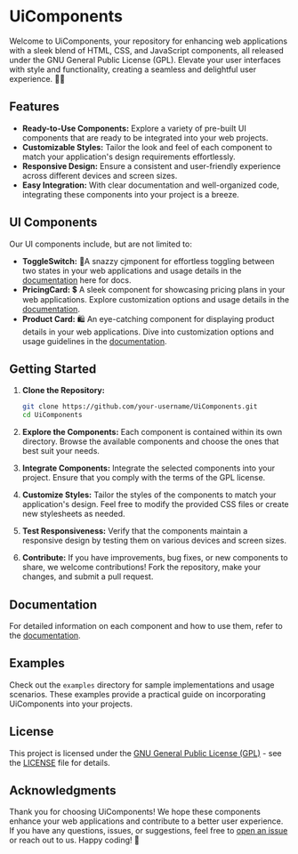 # UiComponents

Welcome to UiComponents, your repository for enhancing web applications with a sleek blend of HTML, CSS, and JavaScript components, all released under the GNU General Public License (GPL). Elevate your user interfaces with style and functionality, creating a seamless and delightful user experience. 🚀✨

## Features

- **Ready-to-Use Components:** Explore a variety of pre-built UI components that are ready to be integrated into your web projects.
- **Customizable Styles:** Tailor the look and feel of each component to match your application's design requirements effortlessly.
- **Responsive Design:** Ensure a consistent and user-friendly experience across different devices and screen sizes.
- **Easy Integration:** With clear documentation and well-organized code, integrating these components into your project is a breeze.

## UI Components

Our UI components include, but are not limited to:

- **ToggleSwitch:** 🔀A snazzy cjmponent for effortless toggling between two states in your web applications and usage details in the [documentation](docs/components/ToggleSwitch.md) here for docs.
- **PricingCard:** 💲 A sleek component for showcasing pricing plans in your web applications. Explore customization options and usage details in the [documentation](docs/PricingCard.md).
- **Product Card:** 🛍️ An eye-catching component for displaying product details in your web applications. Dive into customization options and usage guidelines in the [documentation](docs/ProductCard.md).

## Getting Started

1. **Clone the Repository:**

   ```bash
   git clone https://github.com/your-username/UiComponents.git
   cd UiComponents
   ```

2. **Explore the Components:**
   Each component is contained within its own directory. Browse the available components and choose the ones that best suit your needs.

3. **Integrate Components:**
   Integrate the selected components into your project. Ensure that you comply with the terms of the GPL license.

4. **Customize Styles:**
   Tailor the styles of the components to match your application's design. Feel free to modify the provided CSS files or create new stylesheets as needed.

5. **Test Responsiveness:**
   Verify that the components maintain a responsive design by testing them on various devices and screen sizes.

6. **Contribute:**
   If you have improvements, bug fixes, or new components to share, we welcome contributions! Fork the repository, make your changes, and submit a pull request.

## Documentation

For detailed information on each component and how to use them, refer to the [documentation](docs/README.md).

## Examples

Check out the `examples` directory for sample implementations and usage scenarios. These examples provide a practical guide on incorporating UiComponents into your projects.

## License

This project is licensed under the [GNU General Public License (GPL)](LICENSE) - see the [LICENSE](LICENSE) file for details.

## Acknowledgments

Thank you for choosing UiComponents! We hope these components enhance your web applications and contribute to a better user experience. If you have any questions, issues, or suggestions, feel free to [open an issue](https://github.com/Srinath10X/UiComponents/issues) or reach out to us. Happy coding! 🌟
